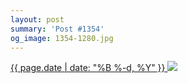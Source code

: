```yaml
---
layout: post
summary: 'Post #1354'
og_image: 1354-1280.jpg
---
```


<p>
 <time>
  <a href="/1354">
   {{ page.date | date: "%B %-d, %Y" }}
  </a>
 </time>
 <a href="/1354">
  <img sizes="(min-width: 700px) 50vw, calc(100vw - 2rem)" src="{{ site.assets_url }}/1354-640.jpg" srcset="{{ site.assets_url }}/1354-320.jpg 320w, {{ site.assets_url }}/1354-640.jpg 640w, {{ site.assets_url }}/1354-960.jpg 960w, {{ site.assets_url }}/1354-1280.jpg 1280w"/>
 </a>
</p>

